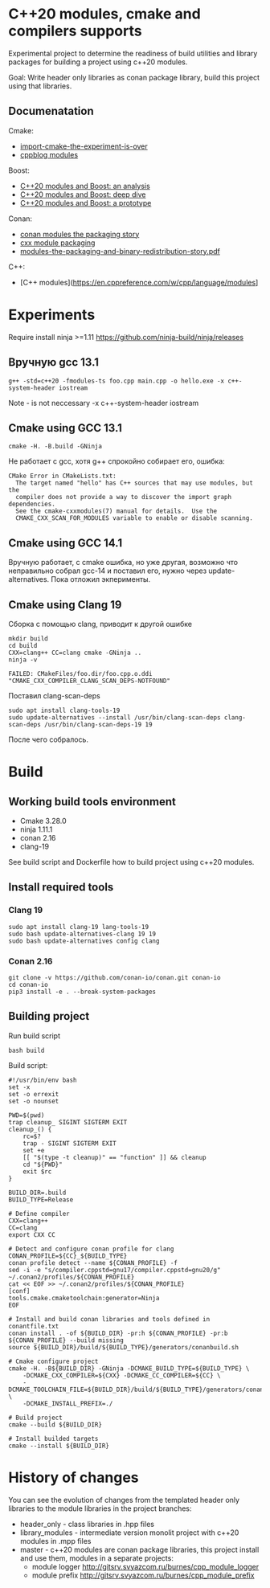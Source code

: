 # C++20 modules, cmake and compilers supports

Experimental project to determine the readiness of build utilities and library packages for building a project using c++20 modules.

Goal: Write header only libraries as conan package library, build this project using that libraries.

## Documenatation

Сmake:

- [import-cmake-the-experiment-is-over](https://www.kitware.com/import-cmake-the-experiment-is-over/)
- [cppblog modules](https://anarthal.github.io/cppblog/modules3)


Boost:

- [C++20 modules and Boost: an analysis](https://anarthal.github.io/cppblog/modules)
- [C++20 modules and Boost: deep dive](https://anarthal.github.io/cppblog/modules2)
- [C++20 modules and Boost: a prototype](https://anarthal.github.io/cppblog/modules3)


Сonan:

- [conan modules the packaging story](https://blog.conan.io/2023/10/17/modules-the-packaging-story.html)
- [cxx module packaging](https://github.com/jcar87/cxx-module-packaging)
- [modules-the-packaging-and-binary-redistribution-story.pdf](https://github.com/jcar87/cxx-module-packaging/blob/main/cppcon-talk/modules-the-packaging-and-binary-redistribution-story.pdf)

C++:

- [C++ modules](https://en.cppreference.com/w/cpp/language/modules]

# Experiments

Require install ninja >=1.11 https://github.com/ninja-build/ninja/releases

## Вручную gcc 13.1

```
g++ -std=c++20 -fmodules-ts foo.cpp main.cpp -o hello.exe -x c++-system-header iostream
```

Note - is not neccessary -x c++-system-header iostream 

## Cmake using GCC 13.1

```
cmake -H. -B.build -GNinja  
```

Не работает с gcc, хотя g++ спрокойно собирает его, ошибка:

```
CMake Error in CMakeLists.txt:
  The target named "hello" has C++ sources that may use modules, but the
  compiler does not provide a way to discover the import graph dependencies.
  See the cmake-cxxmodules(7) manual for details.  Use the
  CMAKE_CXX_SCAN_FOR_MODULES variable to enable or disable scanning.

```

## Cmake using GCC 14.1

Вручную работает, c cmake ошибка, но уже другая, возможно что неправильно собрал gcc-14 и поставил его, нужно через update-alternatives. Пока отложил экперименты.

## Cmake using Clang 19

Сборка с помощью clang, приводит к другой ошибке

```
mkdir build
cd build
CXX=clang++ CC=clang cmake -GNinja ..
ninja -v
```

```
FAILED: CMakeFiles/foo.dir/foo.cpp.o.ddi 
"CMAKE_CXX_COMPILER_CLANG_SCAN_DEPS-NOTFOUND"
```

Поставил clang-scan-deps
```
sudo apt install clang-tools-19
sudo update-alternatives --install /usr/bin/clang-scan-deps clang-scan-deps /usr/bin/clang-scan-deps-19 19
```

После чего собралось.

# Build

## Working build tools environment

* Cmake 3.28.0
* ninja 1.11.1
* conan 2.16
* clang-19

See build script and Dockerfile how to build project using c++20 modules.

## Install required tools

### Clang 19

```
sudo apt install clang-19 lang-tools-19
sudo bash update-alternatives-clang 19 19
sudo bash update-alternatives config clang
```

### Conan 2.16

```
git clone -v https://github.com/conan-io/conan.git conan-io
cd conan-io
pip3 install -e . --break-system-packages
```

## Building project

Run build script

```
bash build
```

Build script:

```
#!/usr/bin/env bash
set -x 
set -o errexit
set -o nounset

PWD=$(pwd)
trap cleanup_ SIGINT SIGTERM EXIT
cleanup_() {
    rc=$?
    trap - SIGINT SIGTERM EXIT
    set +e
    [[ "$(type -t cleanup)" == "function" ]] && cleanup
    cd "${PWD}"
    exit $rc
}

BUILD_DIR=.build
BUILD_TYPE=Release

# Define compiler 
CXX=clang++
CC=clang
export CXX CC

# Detect and configure conan profile for clang
CONAN_PROFILE=${CC}_${BUILD_TYPE}
conan profile detect --name ${CONAN_PROFILE} -f
sed -i -e "s/compiler.cppstd=gnu17/compiler.cppstd=gnu20/g" ~/.conan2/profiles/${CONAN_PROFILE}
cat << EOF >> ~/.conan2/profiles/${CONAN_PROFILE}
[conf]
tools.cmake.cmaketoolchain:generator=Ninja
EOF

# Install and build conan libraries and tools defined in conantfile.txt
conan install . -of ${BUILD_DIR} -pr:h ${CONAN_PROFILE} -pr:b ${CONAN_PROFILE} --build missing
source ${BUILD_DIR}/build/${BUILD_TYPE}/generators/conanbuild.sh

# Cmake configure project
cmake -H. -B${BUILD_DIR} -GNinja -DCMAKE_BUILD_TYPE=${BUILD_TYPE} \
    -DCMAKE_CXX_COMPILER=${CXX} -DCMAKE_CC_COMPILER=${CC} \
    -DCMAKE_TOOLCHAIN_FILE=${BUILD_DIR}/build/${BUILD_TYPE}/generators/conan_toolchain.cmake \
    -DCMAKE_INSTALL_PREFIX=./

# Build project
cmake --build ${BUILD_DIR}

# Install builded targets
cmake --install ${BUILD_DIR}
```

# History of changes

You can see the evolution of changes from the templated header only libraries to the module libraries in the project branches:

* header_only - class libraries in .hpp files
* library_modules - intermediate version monolit project with c++20 modules in .mpp files
* master - c++20 modules are conan package libraries, this project install and use them, modules in a separate projects:
    * module logger http://gitsrv.svyazcom.ru/burnes/cpp_module_logger
    * module prefix http://gitsrv.svyazcom.ru/burnes/cpp_module_prefix